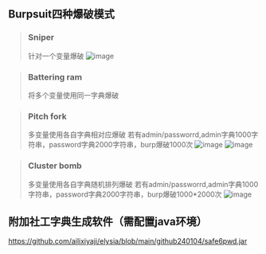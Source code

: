 ## Burpsuit四种爆破模式
> ### Sniper
> 针对一个变量爆破
> ![image](https://github.com/ailixiyaji/elysia/blob/main/github240104/202104241121181.png)

> ### Battering ram
> 将多个变量使用同一字典爆破

> ### Pitch fork
> 多变量使用各自字典相对应爆破
> 若有admin/passworrd,admin字典1000字符串，password字典2000字符串，burp爆破1000次
> ![image](https://github.com/ailixiyaji/elysia/blob/main/github240104/20210424113403834.png)
> ![image](https://github.com/ailixiyaji/elysia/blob/main/github240104/20210424113703747.png)

> ### Cluster bomb
> 多变量使用各自字典随机排列爆破
> 若有admin/passworrd,admin字典1000字符串，password字典2000字符串，burp爆破1000*2000次
> ![image](https://github.com/ailixiyaji/elysia/blob/main/github240104/20210424114054345.png)

## 附加社工字典生成软件（需配置java环境）
https://github.com/ailixiyaji/elysia/blob/main/github240104/safe6pwd.jar
